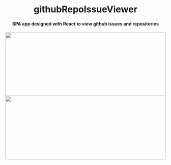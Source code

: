 <h1 align="center">githubRepoIssueViewer</h1>
<h4 align="center">SPA app designed with React to view github issues and repositories</h4>
<div class="row">
  <div class="column">
    <img src="https://i.imgur.com/rpvCKND.png" style="width:100%; height:200px">
  </div>
  <div class="column">
    <img src="https://i.imgur.com/ZASCCKp.png" style="width:100%;height:200px">
  </div>
</div> 
